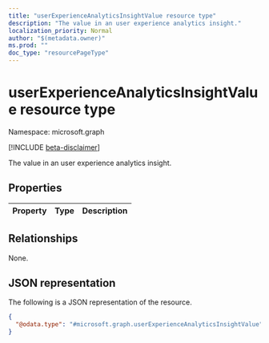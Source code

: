 ```yaml
---
title: "userExperienceAnalyticsInsightValue resource type"
description: "The value in an user experience analytics insight."
localization_priority: Normal
author: "$(metadata.owner)"
ms.prod: ""
doc_type: "resourcePageType"
---
```


# userExperienceAnalyticsInsightValue resource type

Namespace: microsoft.graph

[!INCLUDE [beta-disclaimer](../../includes/beta-disclaimer.md)]

The value in an user experience analytics insight.

## Properties

| Property | Type | Description |
| :------- | :--- | :---------- |

## Relationships

None.

## JSON representation

The following is a JSON representation of the resource.

<!-- {
  "blockType": "resource",
  "@odata.type": "microsoft.graph.userExperienceAnalyticsInsightValue",
}
-->

```json
{
  "@odata.type": "#microsoft.graph.userExperienceAnalyticsInsightValue",
}
```
